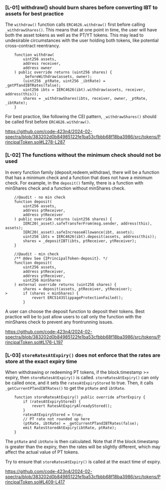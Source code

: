 ### [L-01] withdraw() should burn shares before converting IBT to assets for best practice

The `withdraw()` function calls `ERC4626.withdraw()` first before calling `_withdrawShares()`. This means that at one point in time, the user will have both the asset tokens as well as the PT/YT tokens. This may lead to undesirable circumstances with the user holding both tokens, like potential cross-contract reentrancy.

```
    function withdraw(
        uint256 assets,
        address receiver,
        address owner
    ) public override returns (uint256 shares) {
        _beforeWithdraw(assets, owner);
        (uint256 _ptRate, uint256 _ibtRate) = _getPTandIBTRates(false);
        uint256 ibts = IERC4626(ibt).withdraw(assets, receiver, address(this));
        shares = _withdrawShares(ibts, receiver, owner, _ptRate, _ibtRate);
    }
```

For best practice, like following the CEI pattern, `_withdrawShares()` should be called first before `ERC4626.withdraw()`.

https://github.com/code-423n4/2024-02-spectra/blob/383202d0b84985122fe1ba53cfbbb68f18ba3986/src/tokens/PrincipalToken.sol#L278-L287

### [L-02] The functions without the minimum check should not be used

In every function family (deposit,redeem,withdraw), there will be a function that has a minimum check and a function that does not have a minimum check. For example, in the `deposit()` family, there is a function with minShares check and a function without minShares check.

```
    //@audit - no min check
    function deposit(
        uint256 assets,
        address ptReceiver,
        address ytReceiver
    ) public override returns (uint256 shares) {
        IERC20(_asset).safeTransferFrom(msg.sender, address(this), assets);
        IERC20(_asset).safeIncreaseAllowance(ibt, assets);
        uint256 ibts = IERC4626(ibt).deposit(assets, address(this));
        shares = _depositIBT(ibts, ptReceiver, ytReceiver);
    }

    //@audit - min check
    /** @dev See {IPrincipalToken-deposit}. */
    function deposit(
        uint256 assets,
        address ptReceiver,
        address ytReceiver,
        uint256 minShares
    ) external override returns (uint256 shares) {
        shares = deposit(assets, ptReceiver, ytReceiver);
>       if (shares < minShares) {
            revert ERC5143SlippageProtectionFailed();
        }
```

A user can choose the deposit function to deposit their tokens. Best practice will be to just allow users to call only the function with the minShares check to prevent any frontrunning issues.

https://github.com/code-423n4/2024-02-spectra/blob/383202d0b84985122fe1ba53cfbbb68f18ba3986/src/tokens/PrincipalToken.sol#L176-L197

### [L-03] `storeRatesAtExpiry()` does not enforce that the rates are store at the exact expiry time

When withdrawing or redeeming PT tokens, if the block.timestamp >= expiry, then `storeRatesAtExpiry()` is called. `storeRatesAtExpiry()` can only be called once, and it sets the `ratesAtExpiryStored` to true. Then, it calls `_getCurrentPTandIBTRates()` to get the `ptRate` and `ibtRate`.

```
    function storeRatesAtExpiry() public override afterExpiry {
        if (ratesAtExpiryStored) {
            revert RatesAtExpiryAlreadyStored();
        }
        ratesAtExpiryStored = true;
        // PT rate not rounded up here
        (ptRate, ibtRate) = _getCurrentPTandIBTRates(false);
        emit RatesStoredAtExpiry(ibtRate, ptRate);
    }
```

The `ptRate` and `ibtRate` is then calculated. Note that if the block.timestamp is greater than the expiry, then the rates will be slightly different, which may affect the actual value of PT tokens. 

Try to ensure that `storeRatesAtExpiry()` is called at the exact time of expiry.


https://github.com/code-423n4/2024-02-spectra/blob/383202d0b84985122fe1ba53cfbbb68f18ba3986/src/tokens/PrincipalToken.sol#L409-L417